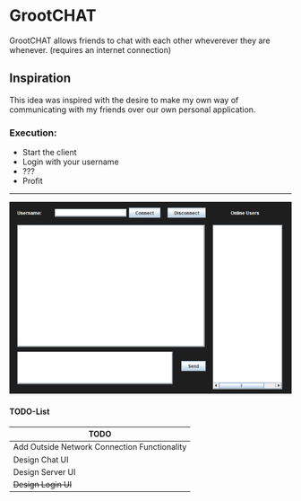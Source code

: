 # GrootCHAT
GrootCHAT allows friends to chat with each other wheverever they are whenever. (requires an internet connection)
## Inspiration
This idea was inspired with the desire to make my own way of communicating with my friends over our own personal application.

### Execution:
+ Start the client
+ Login with your username
+ ???
+ Profit
***
![ChatGUI](https://github.com/basuamlk/GrootCHAT/blob/master/GrootChatGUI.png "GrootChatGUI")

#### TODO-List
TODO |
--- |
Add Outside Network Connection Functionality |
Design Chat UI |
Design Server UI |
~~Design Login UI~~ |
